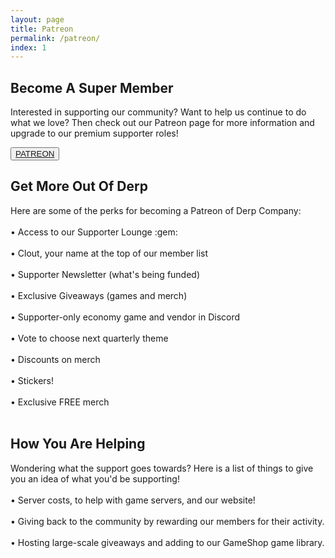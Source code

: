 ```yaml
---
layout: page
title: Patreon
permalink: /patreon/
index: 1
---
```


<div class="section sectionBorderBottom">
  <div class="sectionColumnMain">
    <h2>Become A Super Member</h2>
    <p>
    Interested in supporting our community? Want to help us continue to do what we love? Then check out our Patreon page for more information and upgrade to our premium supporter roles!
    </p>
  </div>
  <div class="sectionColumnSub">
    <button class="navButton">
          <a href="https://www.patreon.com/derpcompany">PATREON</a>
    </button>
  </div>
</div>

<div class="section sectionBorderBottom">
  <div class="sectionColumnHalf">
  </div>
  <div class="sectionColumnHalf">
    <h2>Get More Out Of Derp</h2>
    <p>Here are some of the perks for becoming a Patreon of Derp Company:<br><br>
      •  Access to our Supporter Lounge :gem:<br><br>
      •  Clout, your name at the top of our member list<br><br>
      •  Supporter Newsletter (what's being funded)<br><br>
      •  Exclusive Giveaways (games and merch)<br><br>
      •  Supporter-only economy game and vendor in Discord<br><br>
      •  Vote to choose next quarterly theme<br><br>
      •  Discounts on merch<br><br>
      •  Stickers!<br><br>
      •  Exclusive FREE merch<br><br>
    </p>
  </div>
</div>

<div class="section">
  <div class="sectionColumnMain">
    <h2>How You Are Helping</h2>
    <p>
    Wondering what the support goes towards? Here is a list of things to give you an idea of what you'd be supporting!<br><br>
    •  Server costs, to help with game servers, and our website!<br><br>
    •  Giving back to the community by rewarding our members for their activity.<br><br>
    •  Hosting large-scale giveaways and adding to our GameShop game library.<br><br>
    </p>
  </div>
  <div class="sectionColumnSub">
  </div>
</div>



